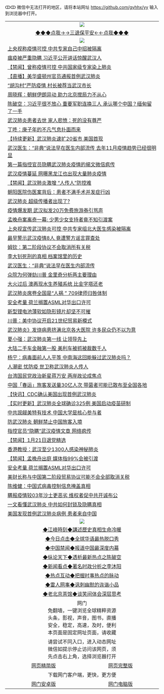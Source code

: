 ↀↀ 微信中无法打开的地区，请将本站网址 https://github.com/gyhhx/yy 输入到浏览器中打开。 

 <table>
  <tr>
    <td colspan="2" align=center><img src="https://github.com/gyhhx/image-upload/blob/master/3t.jpg"></td>
 </tr>
 <tr><td colspan="2" align="center"><a href="https://xball.casa/oo.aspx?name=ogQuit&key=eqxowaguscvmxdgc&from=yy">◆◆◆点我→→三退保平安←←点我◆◆◆</a></td></tr>
  <tr>
    <td colspan="2" align=center><img src="https://cdn.jsdelivr.net/gh/gyoupiodf/im1/%E7%BD%91%E9%97%A8%E6%96%B0%E9%97%BB1.jpg"></td>
 </tr>
<tr><td colspan="2" align="left"><a href="https://xball.casa/oo.aspx?name=c1120238&key=eqxowaguscvmxdgc&from=yy">上央视称疫情可控 中共专家自己中招被隔离</a></td></tr>
<tr><td colspan="2" align="left"><a href="https://xball.casa/oo.aspx?name=c1120327&key=eqxowaguscvmxdgc&from=yy">瘟疫被严重隐瞒 习近平公开讲话惊醒武汉人</a></td></tr>
<tr><td colspan="2" align="left"><a href="https://xball.casa/oo.aspx?name=c1120360&key=eqxowaguscvmxdgc&from=yy">【禁闻】曾称疫情可控 中共国家级专家染上肺炎</a></td></tr>
<tr><td colspan="2" align="left"><a href="https://xball.casa/oo.aspx?name=c1120328&key=eqxowaguscvmxdgc&from=yy">【直播】美华盛顿州官员通报首例武汉肺炎</a></td></tr>
<tr><td colspan="2" align="left"><a href="https://xball.casa/oo.aspx?name=c1120263&key=eqxowaguscvmxdgc&from=yy">“胡沟村”严防疫情 村长被荐当武汉市长</a></td></tr>
<tr><td colspan="2" align="left"><a href="https://xball.casa/oo.aspx?name=c1120357&key=eqxowaguscvmxdgc&from=yy">周晓辉：朝鲜伊朗异动 助力北京搅局力不从心</a></td></tr>
<tr><td colspan="2" align="left"><a href="https://xball.casa/oo.aspx?name=c1120267&key=eqxowaguscvmxdgc&from=yy">陈破空：习近平很不放心 重要军职连换三人 承认哪个中国？缅甸留了一手</a></td></tr>
<tr><td colspan="2" align="left"><a href="https://xball.casa/oo.aspx?name=c1120262&key=eqxowaguscvmxdgc&from=yy">武汉肺炎患者去世 家人悲愤：死的没有尊严</a></td></tr>
<tr><td colspan="2" align="left"><a href="https://xball.casa/oo.aspx?name=c1120277&key=eqxowaguscvmxdgc&from=yy">丁咚：庚子年的不凡气息扑面而来</a></td></tr>
<tr><td colspan="2" align="left"><a href="https://xball.casa/oo.aspx?name=c1119038&key=eqxowaguscvmxdgc&from=yy">【持续更新】武汉肺炎速扩20省市 美国首现</a></td></tr>
<tr><td colspan="2" align="left"><a href="https://xball.casa/oo.aspx?name=c1120372&key=eqxowaguscvmxdgc&from=yy">武汉医生：“非典”说法早在医生内部流传 去年11月疫情趋势已经很明显</a></td></tr>
<tr><td colspan="2" align="left"><a href="https://xball.casa/oo.aspx?name=c1120297&key=eqxowaguscvmxdgc&from=yy">第一篇指控官员隐瞒武汉肺炎疫情的揭文微信疯传</a></td></tr>
<tr><td colspan="2" align="left"><a href="https://xball.casa/oo.aspx?name=c1120369&key=eqxowaguscvmxdgc&from=yy">武汉疫情蔓延 网曝黑龙江也出现大量肺炎疫情</a></td></tr>
<tr><td colspan="2" align="left"><a href="https://xball.casa/oo.aspx?name=c1120359&key=eqxowaguscvmxdgc&from=yy">【禁闻】武汉肺炎激增 “人传人”防控难</a></td></tr>
<tr><td colspan="2" align="left"><a href="https://xball.casa/oo.aspx?name=c1120352&key=eqxowaguscvmxdgc&from=yy">朝阳医院伤医案背后：患者不满手术并发症行凶</a></td></tr>
<tr><td colspan="2" align="left"><a href="https://xball.casa/oo.aspx?name=c1120299&key=eqxowaguscvmxdgc&from=yy">武汉肺炎 超级传播者出现了?</a></td></tr>
<tr><td colspan="2" align="left"><a href="https://xball.casa/oo.aspx?name=c1120349&key=eqxowaguscvmxdgc&from=yy">疫情爆发期 武汉拟发20万免费旅游券引骂声</a></td></tr>
<tr><td colspan="2" align="left"><a href="https://xball.casa/oo.aspx?name=c1120314&key=eqxowaguscvmxdgc&from=yy">孟晚舟案离奇一幕: 少男少女支持者竟不知引渡案</a></td></tr>
<tr><td colspan="2" align="left"><a href="https://xball.casa/oo.aspx?name=c1120313&key=eqxowaguscvmxdgc&from=yy">上央视宣传武汉肺炎可控 中共专家组北大医生感染被隔离</a></td></tr>
<tr><td colspan="2" align="left"><a href="https://xball.casa/oo.aspx?name=c1120296&key=eqxowaguscvmxdgc&from=yy">最早警示武汉疫情8人 竟遭警方谣言罪查处</a></td></tr>
<tr><td colspan="2" align="left"><a href="https://xball.casa/oo.aspx?name=c1120249&key=eqxowaguscvmxdgc&from=yy">姆钦：第二阶段协议不会取消所有关税</a></td></tr>
<tr><td colspan="2" align="left"><a href="https://xball.casa/oo.aspx?name=c1120377&key=eqxowaguscvmxdgc&from=yy">李大钊死刑的真相 档案馆里的历史</a></td></tr>
<tr><td colspan="2" align="left"><a href="https://xball.casa/oo.aspx?name=c1120347&key=eqxowaguscvmxdgc&from=yy">武汉医生：“非典”说法早在医生内部流传</a></td></tr>
<tr><td colspan="2" align="left"><a href="https://xball.casa/oo.aspx?name=c1120370&key=eqxowaguscvmxdgc&from=yy">众院为何弹劾川普 金里奇分析两主要理由</a></td></tr>
<tr><td colspan="2" align="left"><a href="https://xball.casa/oo.aspx?name=c1120315&key=eqxowaguscvmxdgc&from=yy">大火过后 澳再现水生养殖系统 比金字塔还老</a></td></tr>
<tr><td colspan="2" align="left"><a href="https://xball.casa/oo.aspx?name=c1120322&key=eqxowaguscvmxdgc&from=yy">武汉肺炎席卷全国是“人祸 ” 709律师归咎体制</a></td></tr>
<tr><td colspan="2" align="left"><a href="https://xball.casa/oo.aspx?name=c1120248&key=eqxowaguscvmxdgc&from=yy">安全考量 荷兰搁置ASML对华出口许可</a></td></tr>
<tr><td colspan="2" align="left"><a href="https://xball.casa/oo.aspx?name=c1120321&key=eqxowaguscvmxdgc&from=yy">新型锂电池薄软如隐形镜片却坚不可摧</a></td></tr>
<tr><td colspan="2" align="left"><a href="https://xball.casa/oo.aspx?name=c1120371&key=eqxowaguscvmxdgc&from=yy">川普：美中协议开启21世纪贸易新模式</a></td></tr>
<tr><td colspan="2" align="left"><a href="https://xball.casa/oo.aspx?name=c1120309&key=eqxowaguscvmxdgc&from=yy">武汉肺炎》发烧病患挤满北京各大医院 许多民众仍不以为意</a></td></tr>
<tr><td colspan="2" align="left"><a href="https://xball.casa/oo.aspx?name=c1120276&key=eqxowaguscvmxdgc&from=yy">夏小强：武汉肺炎第一线 让领导先上</a></td></tr>
<tr><td colspan="2" align="left"><a href="https://xball.casa/oo.aspx?name=c1120356&key=eqxowaguscvmxdgc&from=yy">大陆二手车金融第一股 美利车被抓被裁数千人</a></td></tr>
<tr><td colspan="2" align="left"><a href="https://xball.casa/oo.aspx?name=c1120268&key=eqxowaguscvmxdgc&from=yy">杨宁：病毒面前人人平等 中南海这回能躲过武汉肺炎吗？</a></td></tr>
<tr><td colspan="2" align="left"><a href="https://xball.casa/oo.aspx?name=c1120376&key=eqxowaguscvmxdgc&from=yy">人潮密 忧防疫 世卫称武汉肺炎人传人</a></td></tr>
<tr><td colspan="2" align="left"><a href="https://xball.casa/oo.aspx?name=c1120340&key=eqxowaguscvmxdgc&from=yy">台湾国民党政治新星蒋万安 两岸政论成焦点</a></td></tr>
<tr><td colspan="2" align="left"><a href="https://xball.casa/oo.aspx?name=c1120351&key=eqxowaguscvmxdgc&from=yy">中国「春运」旅客发送量30亿人次 带菌者可能已散布至全国各地</a></td></tr>
<tr><td colspan="2" align="left"><a href="https://xball.casa/oo.aspx?name=c1120290&key=eqxowaguscvmxdgc&from=yy">【快讯】CDC确认美国出现首例武汉肺炎</a></td></tr>
<tr><td colspan="2" align="left"><a href="https://xball.casa/oo.aspx?name=c1120292&key=eqxowaguscvmxdgc&from=yy">【实时更新】武汉肺炎全球确诊325例 美国启动疫苗研制</a></td></tr>
<tr><td colspan="2" align="left"><a href="https://xball.casa/oo.aspx?name=c1120354&key=eqxowaguscvmxdgc&from=yy">中共觊觎美特有技术 中国大学是核心参与者</a></td></tr>
<tr><td colspan="2" align="left"><a href="https://xball.casa/oo.aspx?name=c1120348&key=eqxowaguscvmxdgc&from=yy">防武汉肺炎 朝鲜禁止中国旅客入境</a></td></tr>
<tr><td colspan="2" align="left"><a href="https://xball.casa/oo.aspx?name=c1120274&key=eqxowaguscvmxdgc&from=yy">指控官员“隐瞒”武汉疫情文章 网络疯传</a></td></tr>
<tr><td colspan="2" align="left"><a href="https://xball.casa/oo.aspx?name=c1120358&key=eqxowaguscvmxdgc&from=yy">【禁闻】1月21日退党精选</a></td></tr>
<tr><td colspan="2" align="left"><a href="https://xball.casa/oo.aspx?name=c1120355&key=eqxowaguscvmxdgc&from=yy">香港教授：武汉至少1300人感染神秘肺炎</a></td></tr>
<tr><td colspan="2" align="left"><a href="https://xball.casa/oo.aspx?name=c1120330&key=eqxowaguscvmxdgc&from=yy">【禁闻】孟晚舟出庭 媒体指99%会被引渡</a></td></tr>
<tr><td colspan="2" align="left"><a href="https://xball.casa/oo.aspx?name=c1120350&key=eqxowaguscvmxdgc&from=yy">安全考量 荷兰搁置ASML对华出口许可</a></td></tr>
<tr><td colspan="2" align="left"><a href="https://xball.casa/oo.aspx?name=c1120284&key=eqxowaguscvmxdgc&from=yy">美财长称与中国第二阶段贸易协议可能不会全部取消关税</a></td></tr>
<tr><td colspan="2" align="left"><a href="https://xball.casa/oo.aspx?name=c1120303&key=eqxowaguscvmxdgc&from=yy">陈维健：中国式病毒控制信息掩盖真相</a></td></tr>
<tr><td colspan="2" align="left"><a href="https://xball.casa/oo.aspx?name=c1120342&key=eqxowaguscvmxdgc&from=yy">瞒报疫情较03年沙士更恶劣 维权者促中共开诚布公</a></td></tr>
<tr><td colspan="2" align="left"><a href="https://xball.casa/oo.aspx?name=c1120326&key=eqxowaguscvmxdgc&from=yy">一文看懂武汉肺炎 中共如何封锁及隐瞒真相</a></td></tr>
<tr><td colspan="2" align="left"><a href="https://xball.casa/oo.aspx?name=c1120312&key=eqxowaguscvmxdgc&from=yy">美国发现首例武汉肺炎病例 患者来自中国</a></td></tr>

 <tr>
   <td colspan="2" align=center><img src="https://cdn.jsdelivr.net/gh/gyoupiodf/im1/jf-1.jpg"></td>
  </tr>
   <tr>
   <td colspan="2" align=center> 
<a href="https://xball.casa/oo.aspx?name=c922850&key=eqxowaguscvmxdgc&from=yy&tag=9877">◆江峰時刻◆講述歷史真相生命冷暖</a><br/>
    </td>
  </tr>
   <tr>
   <td colspan="2" align=center> 
<a href="https://xball.casa/oo.aspx?name=c816850&key=eqxowaguscvmxdgc&from=yy&tag=9877">◆今日点击◆全球华语最热脱口秀</a><br/>
    </td>
  </tr>
  <tr>
  <td colspan="2" align=center>
<a href="https://xball.casa/oo.aspx?name=c816860&key=eqxowaguscvmxdgc&from=yy&tag=99733110">◆中国禁闻◆报道中国最深度内幕</a><br/>
   </tr>
  <tr>
     <td colspan="2" align=center>
<a href="https://xball.casa/oo.aspx?name=c816855&key=eqxowaguscvmxdgc&from=yy&tag=997110">◆纵论天下◆透析最新热点之陈破空</a><br/>
   </tr>
   <tr>
      <td colspan="2" align=center>
<a href="https://xball.casa/oo.aspx?name=c838308&key=eqxowaguscvmxdgc&from=yy&tag=9973110">◆新闻看点◆著名时政分析之李沐阳</a><br/>
   </tr>
   <tr>
     <td colspan="2" align=center>
<a href="https://xball.casa/oo.aspx?name=c816852&key=eqxowaguscvmxdgc&from=yy&tag=9733110">◆热点互动◆把握时事热点的脉动</a><br/>
   </tr>
   <tr>
      <td colspan="2" align=center>
<a href="https://xball.casa/oo.aspx?name=c816694&key=eqxowaguscvmxdgc&from=yy&tag=93310">◆雷人网事◆讽刺幽默的诙谐小品</a><br/>
   </tr>
   <tr>
    <td colspan="2" align=center>
<a href="https://xball.casa/oo.aspx?name=c816650&key=eqxowaguscvmxdgc&from=yy&tag=9973110">◆老北京茶馆◆谈笑间体会深层思考</a><br/>
   </tr>
<tr>
    <td colspan="2" align="center">网门<br/>免翻墙，一键浏览全球精粹资源<br/>头条，影视，声音，图书，直播<br/>安全，稳定，高速，及时，便利<br/>本页面是固定网址页面，请收藏</td>
  <tr>
  <tr>
    <td colspan="2" align="center">请尝试不同入口，进入动态网址<br/>微信如提示停止访问该网页，须<br/>先点击右上角，选择浏览器打开</td>
  <tr>  
  <tr>
    <td align="center"><a href="https://gitcdn.xyz/repo/otiny/up/master/show002.htm">网页精简版</a></td>
    <td align="center"><a href="https://gitcdn.xyz/repo/otiny/up/master/show001.htm">网页完整版</a></td>
  </tr>
  <tr>
    <td colspan="2" align="center">下载网门客户端，更快，更方便</td>
  <tr>
  <tr>
    <td align="center"><a href="https://raw.githubusercontent.com/opipe/up/master/oGatea.apk">网门安卓版</a></td>
    <td align="center"><a href="https://raw.githubusercontent.com/opipe/up/master/oGate.zip">网门电脑版</a></td>
  </tr>

</table>

